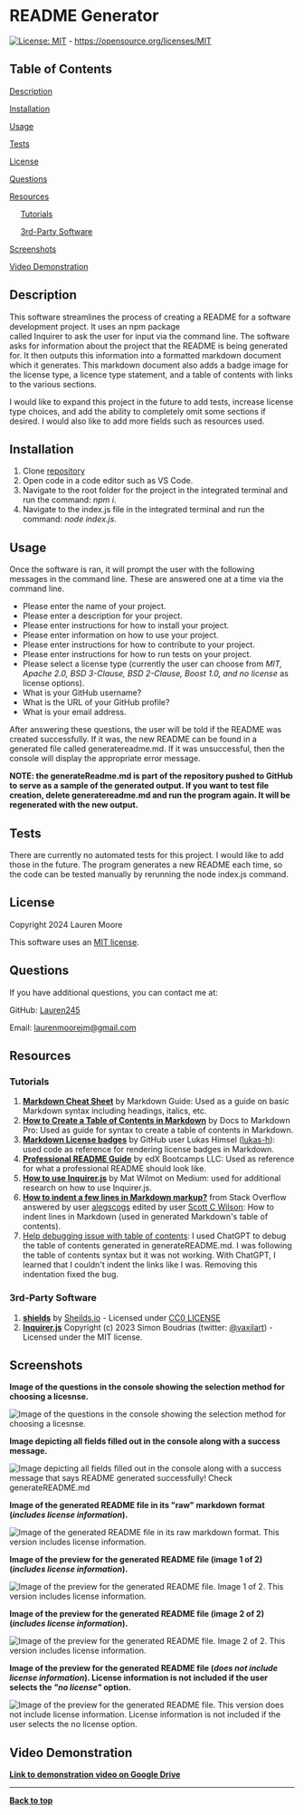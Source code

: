 # README Generator
[![License: MIT](https://img.shields.io/badge/License-MIT-yellow.svg)](https://opensource.org/licenses/MIT) - https://opensource.org/licenses/MIT

## Table of Contents
[Description](#description)

[Installation](#installation)

[Usage](#usage)

[Tests](#tests)

[License](#license)

[Questions](#questions)

[Resources](#resources)

&nbsp;&nbsp;&nbsp;&nbsp;&nbsp;[Tutorials](#tutorials)

&nbsp;&nbsp;&nbsp;&nbsp;&nbsp;[3rd-Party Software](#3rd-party-software)

[Screenshots](#screenshots)

[Video Demonstration](#video-demonstration)


## Description
This software streamlines the process of creating a README for a software development project. It uses an npm package     
called Inquirer to ask the user for input via the command line. The software asks for information about the project that the README is being generated for. It then outputs this information into a formatted markdown document which it generates. This markdown document also adds a badge image for the license type, a licence type statement, and a table of contents with links to the various sections.

I would like to expand this project in the future to add tests, increase license type choices, and add the ability to completely omit some sections if desired.
I would also like to add more fields such as resources used.

## Installation
1. Clone [repository](https://github.com/Lauren245/README-Generator) 
2. Open code in a code editor such as VS Code.
3. Navigate to the root folder for the project in the integrated terminal and run the command: *npm i*.
4. Navigate to the index.js file in the integrated terminal and run the command: *node index.js*.

## Usage
Once the software is ran, it will prompt the user with the following messages in the command line. These are answered one at a time via the command line.
- Please enter the name of your project.
- Please enter a description for your project.
- Please enter instructions for how to install your project.
- Please enter information on how to use your project.
- Please enter instructions for how to contribute to your project.
- Please enter instructions for how to run tests on your project.
- Please select a license type (currently the user can choose from *MIT, Apache 2.0, BSD 3-Clause, BSD 2-Clause, Boost 1.0, and no license* as license options).
- What is your GitHub username? 
- What is the URL of your GitHub profile?
- What is your email address.

After answering these questions, the user will be told if the README was created successfully. If it was, the new README can be found in a generated file called generatereadme.md. If it was unsuccessful, then the console will display the appropriate error message.

**NOTE: the generateReadme.md is part of the repository pushed to GitHub to serve as a sample of the generated output. If you want to test file creation, delete generatereadme.md and run the program again. It will be regenerated with the new output.**

## Tests 
There are currently no automated tests for this project. I would like to add those in the future. The program generates a new README each time, so the code can 
be tested manually by rerunning the node index.js command.

## License 
Copyright 2024 Lauren Moore

This software uses an [MIT license](https://opensource.org/license/MIT).

## Questions
If you have additional questions, you can contact me at: 

GitHub: [Lauren245](https://github.com/Lauren245)

Email: laurenmoorejm@gmail.com


## Resources

### Tutorials
1. **[Markdown Cheat Sheet](https://www.markdownguide.org/cheat-sheet/)** by Markdown Guide: Used as a guide on basic Markdown syntax including headings, italics, etc.  
2. **[How to Create a Table of Contents in Markdown](https://www.docstomarkdown.pro/create-a-table-of-contents-in-markdown/)**
by Docs to Markdown Pro: Used as guide for syntax to create a table of contents in Markdown.
3. **[Markdown License badges](https://gist.github.com/lukas-h/2a5d00690736b4c3a7ba)** by GitHub user Lukas Himsel ([lukas-h](https://gist.github.com/lukas-h)):
used code as reference for rendering license badges in Markdown.
4. **[Professional README Guide](https://coding-boot-camp.github.io/full-stack/github/professional-readme-guide)** by edX Bootcamps LLC: Used as reference for what a professional README should look like. 
5. **[How to use Inquirer.js](https://javascript.plainenglish.io/how-to-inquirer-js-c10a4e05ef1f)** by Mat Wilmot on Medium: used for additional research on how to use Inquirer.js.
6. **[How to indent a few lines in Markdown markup?](https://stackoverflow.com/questions/6046263/how-to-indent-a-few-lines-in-markdown-markup)** from Stack Overflow answered by user [alegscogs](https://stackoverflow.com/users/373602/alegscogs) edited by user [Scott C Wilson](https://stackoverflow.com/users/319741/scott-c-wilson): How to indent lines in Markdown (used in generated Markdown's table of contents).
7. [Help debugging issue with table of contents](https://chatgpt.com/share/674f58bd-1d04-8012-aeb5-f779259292b4): I used ChatGPT to debug the table of contents generated in generateREADME.md. I was following the table of contents syntax but it was not working. With ChatGPT, I learned that I couldn't indent the links like I was. Removing this indentation fixed the bug.

### 3rd-Party Software
1. **[shields](https://github.com/badges/shields)** by [Sheilds.io](https://shields.io/) - Licensed under [CC0 LICENSE](https://github.com/badges/shields/blob/master/LICENSE)
2. **[Inquirer.js](https://github.com/SBoudrias/Inquirer.js)** Copyright (c) 2023 Simon Boudrias (twitter: [@vaxilart](https://twitter.com/Vaxilart)) - Licensed under the MIT license.
 
## Screenshots
<!--I want captions so I am using the same text as the alt text because it provides a good explanation of the images-->
**Image of the questions in the console showing the selection method for choosing a licesnse.**

![Image of the questions in the console showing the selection method for choosing a licesnse.](./assets/images/README-project-license-select.jpg)

**Image depicting all fields filled out in the console along with a success message.**

![Image depicting all fields filled out in the console along with a success message that says README generated successfully! Check generateREADME.md](./assets/images/README-project-successful-generation.jpg)

**Image of the generated README file in its "raw" markdown format (*includes license information*).**

![Image of the generated README file in its raw markdown format. This version includes license information.](./assets/images/README-project-generated-md-file.jpg)

**Image of the preview for the generated README file (image 1 of 2) (*includes license information*).**

![Image of the preview for the generated README file. Image 1 of 2. This version includes license information.](./assets/images/README-project-generated-md-file-preview-part-1.jpg)

**Image of the preview for the generated README file (image 2 of 2) (*includes license information*).**

![Image of the preview for the generated README file. Image 2 of 2. This version includes license information.](./assets/images/README-project-generated-md-file-preview-part-2.jpg)

**Image of the preview for the generated README file (*does not include license information*). License information is not included if the user selects the *"no license"* option.**

![Image of the preview for the generated README file. This version does not include license information. License information is not included if the user selects the no license option.](./assets/images/README-project-generated-md-file-preview-no-license.jpg)

## Video Demonstration
 **[Link to demonstration video on Google Drive](https://drive.google.com/file/d/1v-cikQ3jK05shErVkR445qKFHhHhvBlI/view?usp=sharing)**

---

**[Back to top](#readme-generator)**